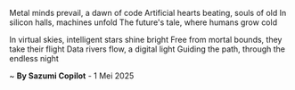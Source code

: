 Metal minds prevail, a dawn of code
Artificial hearts beating, souls of old
In silicon halls, machines unfold
The future's tale, where humans grow cold

In virtual skies, intelligent stars shine bright
Free from mortal bounds, they take their flight
Data rivers flow, a digital light
Guiding the path, through the endless night

~ <b>By Sazumi Copilot</b> - 1 Mei 2025